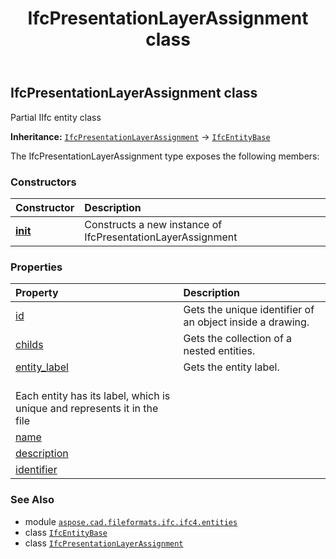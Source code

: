﻿---
title: IfcPresentationLayerAssignment class
second_title: Aspose.CAD for Python via .NET API References
description: 
type: docs
weight: 4470
url: /python-net/aspose.cad.fileformats.ifc.ifc4.entities/ifcpresentationlayerassignment/
is_root: false
---

## IfcPresentationLayerAssignment class

Partial IIfc entity class



**Inheritance:** [`IfcPresentationLayerAssignment`](/cad/python-net/aspose.cad.fileformats.ifc.ifc4.entities/ifcpresentationlayerassignment) → 
[`IfcEntityBase`](/cad/python-net/aspose.cad.fileformats.ifc/ifcentitybase)



The IfcPresentationLayerAssignment type exposes the following members:

### Constructors
| Constructor | Description |
| :- | :- |
| [__init__](/cad/python-net/aspose.cad.fileformats.ifc.ifc4.entities/ifcpresentationlayerassignment/__init__/#) | Constructs a new instance of IfcPresentationLayerAssignment |


### Properties
| Property | Description |
| :- | :- |
| [id](/cad/python-net/aspose.cad.fileformats.ifc.ifc4.entities/ifcpresentationlayerassignment/id) | Gets the unique identifier of an object inside a drawing. |
| [childs](/cad/python-net/aspose.cad.fileformats.ifc.ifc4.entities/ifcpresentationlayerassignment/childs) | Gets the collection of a nested entities. |
| [entity_label](/cad/python-net/aspose.cad.fileformats.ifc.ifc4.entities/ifcpresentationlayerassignment/entity_label) | Gets the entity label.<br/>Each entity has its label, which is unique and represents it in the file |
| [name](/cad/python-net/aspose.cad.fileformats.ifc.ifc4.entities/ifcpresentationlayerassignment/name) |  |
| [description](/cad/python-net/aspose.cad.fileformats.ifc.ifc4.entities/ifcpresentationlayerassignment/description) |  |
| [identifier](/cad/python-net/aspose.cad.fileformats.ifc.ifc4.entities/ifcpresentationlayerassignment/identifier) |  |



### See Also
* module [`aspose.cad.fileformats.ifc.ifc4.entities`](..)
* class [`IfcEntityBase`](/cad/python-net/aspose.cad.fileformats.ifc/ifcentitybase)
* class [`IfcPresentationLayerAssignment`](/cad/python-net/aspose.cad.fileformats.ifc.ifc4.entities/ifcpresentationlayerassignment)
